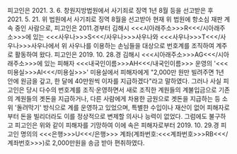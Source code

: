피고인은 2021. 3. 6. 창원지방법원에서 사기죄로 징역 1년 8월 등을 선고받은 후 2021. 5. 21. 위 법원에서 사기죄로 징역 8월을 선고받아 현재 위 법원에 항소심 재판 계속 중인 사람으로, 피고인은 2011.경부터 김해시 <<<시아래주소>>>R<<</시아래주소>>>에 있는 <<<사우나>>>S<<</사우나>>>사우나와 <<<사우나>>>T<<</사우나>>>사우나에서 위 사우나를 이용하는 손님들을 대상으로 번호계를 조직하여 계주로 활동하여 왔다.
피고인은 2019. 10. 28.경 김해시 <<<시아래주소>>>AG<<</시아래주소>>>에 있는 피해자 <<<내국인이름>>>AH<<</내국인이름>>> 운영의 '<<<미용실>>>AI<<</미용실>>>' 미용실에서 피해자에게 "2,000만 원만 빌려주면 1년 안에 원금을 갚고, 한 달에 40만원씩 이자를 지급하겠다"라고 말하였다.
그러나 사실 피고인은 당시 다수의 번호계를 조직·운영하면서 새로 조직한 계원들의 계불입금으로 기존의 계원들의 곗돈을 지급하거나, 다른 사람에게 차용한 금원으로 곗돈을 지급하는 등 소위 '돌려막기' 방식으로 계를 운영하고 있었으며, 특별한 수입이나 재산이 없어 피해자로부터 돈을 빌리더라도 이를 정상적으로 변제할 의사나 능력이 없었다.
그럼에도 불구하고 피고인은 위와 같이 피해자를 기망하여 이에 속은 피해자로부터 2019. 10. 29.경 피고인 명의의 <<<은행>>>U<<</은행>>> 계좌(계좌번호:<<<계좌번호>>>RB<<</계좌번호>>>)로 2,000만원을 송금 받아 편취하였다.